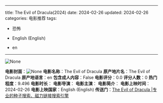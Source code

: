 
---
title: The Evil of Dracula(2024)
date: 2024-02-26
updated: 2024-02-26
categories: 电影推荐
tags:

- 恐怖

- English (English)
- en
---

<img src="https://image.tmdb.org/t/p/originalNone" alt="None" title="None">

**电影封面**：<img src="https://image.tmdb.org/t/p/w200None" alt="None" title="None">
**电影名称**：The Evil of Dracula
**原产地片名**：The Evil of Dracula
**原产地语言**：en
**包含成人内容**：False
**电影评分**：0.0
**评分人数**：0
**热门程度**：9.496
**电影时长**：
**电影导演**：
**电影主演**：
**电影简介**：
**电影上映时间**：2024-02-26
**电影上映国家**：English (English)
**传送门**：[The Evil of Dracula |专业的种子搜索、磁力链接搜索引擎](https://movie.amd794.com:2083/?search=The%20Evil%20of%20Dracula&ordering=&mode=match_phrase&page_size=10&page=1)

